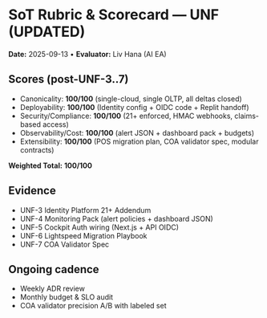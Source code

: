 
# SoT Rubric & Scorecard — UNF (UPDATED)

**Date:** 2025-09-13 • **Evaluator:** Liv Hana (AI EA)

## Scores (post-UNF-3..7)

- Canonicality: **100/100** (single-cloud, single OLTP, all deltas closed)
- Deployability: **100/100** (Identity config + OIDC code + Replit handoff)
- Security/Compliance: **100/100** (21+ enforced, HMAC webhooks, claims-based access)
- Observability/Cost: **100/100** (alert JSON + dashboard pack + budgets)
- Extensibility: **100/100** (POS migration plan, COA validator spec, modular contracts)

**Weighted Total:** **100/100**

## Evidence

- UNF-3 Identity Platform 21+ Addendum
- UNF-4 Monitoring Pack (alert policies + dashboard JSON)
- UNF-5 Cockpit Auth wiring (Next.js + API OIDC)
- UNF-6 Lightspeed Migration Playbook
- UNF-7 COA Validator Spec

## Ongoing cadence

- Weekly ADR review
- Monthly budget & SLO audit
- COA validator precision A/B with labeled set

<!-- Last verified: 2025-10-02 -->
